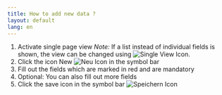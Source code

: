 ```yaml
---
title: How to add new data ?
layout: default
lang: en
---
```

1. Activate single page view
	 *Note:* If a list instead of individual fields is shown, the view can be changed using ![Single View Icon](../images/icons/Multi24.png).
1. Click the icon New ![Neu Icon](../images/icons/New24.png) in the symbol bar
1. Fill out the fields which are marked in red and are mandatory
1. Optional: You can also fill out more fields
1. Click the save icon in the symbol bar ![Speichern Icon](../images/icons/Save24.png)
